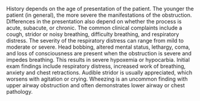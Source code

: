 History depends on the age of presentation of the patient. The younger the patient (in general), the more severe the manifestations of the obstruction. Differences in the presentation also depend on whether the process is acute, subacute, or chronic. The common clinical complaints include a cough, stridor or noisy breathing, difficulty breathing, and respiratory distress. The severity of the respiratory distress can range from mild to moderate or severe. Head bobbing, altered mental status, lethargy, coma, and loss of consciousness are present when the obstruction is severe and impedes breathing. This results in severe hypoxemia or hypocarbia. Initial exam findings include respiratory distress, increased work of breathing, anxiety and chest retractions. Audible stridor is usually appreciated, which worsens with agitation or crying. Wheezing is an uncommon finding with upper airway obstruction and often demonstrates lower airway or chest pathology.